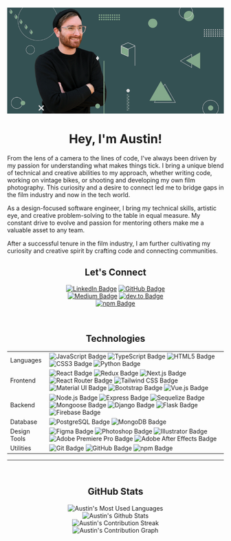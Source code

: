 <p align="center">
<img src="images/github-banner.png" alt="austin">
</p>

<h1 align="center">Hey, I'm Austin!</h1>
From the lens of a camera to the lines of code, I've always been driven by my
passion for understanding what makes things tick. I bring a unique blend of
technical and creative abilities to my approach, whether writing code, working
on vintage bikes, or shooting and developing my own film photography. This
curiosity and a desire to connect led me to bridge gaps in the film industry and
now in the tech world.

As a design-focused software engineer, I bring my technical skills, artistic
eye, and creative problem-solving to the table in equal measure. My constant
drive to evolve and passion for mentoring others make me a valuable asset to any
team.

After a successful tenure in the film industry, I am further cultivating my
curiosity and creative spirit by crafting code and connecting communities.

<h2 align="center">Let's Connect</h2>
<p align="center">
  <a
    href="https://www.linkedin.com/in/austinrt/"
    target="_blank"
    ><img
      src="https://img.shields.io/badge/LinkedIn-0A66C2?logo=linkedin&logoColor=fff&style=for-the-badge"
      alt="LinkedIn Badge"
  /></a>
  <a
    href="https://www.github.com/austin-rt/"
    target="_blank"
    ><img
      src="https://img.shields.io/badge/GitHub-181717?logo=github&logoColor=fff&style=for-the-badge"
      alt="GitHub Badge"
  /></a>
  <br />
  <a
    href="https://austinrt.medium.com/"
    target="_blank"
    ><img
      src="https://img.shields.io/badge/Medium-000?logo=medium&logoColor=fff&style=for-the-badge"
      alt="Medium Badge"
  /></a>
  <a
    href="https://dev.to/austinrt"
    target="_blank"
    ><img
    src="https://img.shields.io/badge/dev.to-0A0A0A?logo=devdotto&logoColor=fff&style=for-the-badge"
    alt="dev.to Badge"></a>
  <br />
  <a
    href="https://www.npmjs.com/~austinrt"
    target="_blank"
    ><img
      src="https://img.shields.io/badge/npm-CB3837?logo=npm&logoColor=fff&style=for-the-badge"
      alt="npm Badge"
    />
  </a>
</p>
<br />
<h2 align="center">Technologies</h1>
<table>
  <tbody>
    <tr>
      <td>Languages</td>
      <td>
        <img
          src="https://img.shields.io/badge/JavaScript-F7DF1E?logo=javascript&logoColor=000&style=for-the-badge"
          alt="JavaScript Badge"
        />
        <img
          src="https://img.shields.io/badge/TypeScript-3178C6?logo=typescript&logoColor=fff&style=for-the-badge"
          alt="TypeScript Badge"
        />
        <img
          src="https://img.shields.io/badge/HTML5-E34F26?logo=html5&logoColor=fff&style=for-the-badge"
          alt="HTML5 Badge"
        />
        <img
          src="https://img.shields.io/badge/CSS3-1572B6?logo=css3&logoColor=fff&style=for-the-badge"
          alt="CSS3 Badge"
        />
        <img
          src="https://img.shields.io/badge/Python-3776AB?logo=python&logoColor=fff&style=for-the-badge"
          alt="Python Badge"
        />
      </td>
    </tr>
    <tr>
      <td>Frontend</td>
      <td>
        <img
          src="https://img.shields.io/badge/React-61DAFB?logo=react&logoColor=000&style=for-the-badge"
          alt="React Badge"
        />
        <img
          src="https://img.shields.io/badge/Redux-764ABC?logo=redux&logoColor=fff&style=for-the-badge"
          alt="Redux Badge"
        />
        <img
          src="https://img.shields.io/badge/Next.js-000?logo=nextdotjs&logoColor=fff&style=for-the-badge"
          alt="Next.js Badge"
        />
        <img
          alt="React Router Badge"
          src="https://img.shields.io/badge/React%20Router-CA4245?logo=reactrouter&logoColor=fff&style=for-the-badge"
        />
        <img
          src="https://img.shields.io/badge/Tailwind%20CSS-06B6D4?logo=tailwindcss&logoColor=fff&style=for-the-badge"
          alt="Tailwind CSS Badge"
        />
        <img
          src="https://img.shields.io/badge/Material%20UI-007FFF.svg?logo=data%3Aimage%2Fpng%3Bbase64%2CiVBORw0KGgoAAAANSUhEUgAAACAAAAAZCAMAAABn0dyjAAABpFBMVEX%2F%2F%2F%2F%2F%2F%2F%2F%2F%2F%2F%2F%2F%2F%2F%2F%2F%2F%2F%2F%2F%2F%2F%2F%2F%2F%2F%2F%2F%2F%2F%2F%2F%2F%2F%2F%2F%2F%2F%2F%2F%2F%2F%2F%2F%2F%2F%2F%2F%2F%2F%2F%2F%2F%2F%2F%2F%2F%2F%2F%2F%2F%2F%2F%2F%2F%2F%2F%2F%2F%2F%2F%2F%2F%2F%2F%2F%2F%2F%2F%2F%2F%2F%2F%2F%2F%2F%2F%2F%2F%2F%2F%2F%2F%2F%2F%2F%2F%2F%2F%2F%2F%2F%2F%2F%2F%2F%2F%2F%2F%2F%2F%2F%2F%2F%2F%2F%2F%2F%2F%2F%2F%2F%2F%2F%2F%2F%2F%2F%2F%2F%2F%2F%2F%2F%2F%2F%2F%2F%2F%2F%2F%2F%2F%2F%2F%2F%2F%2F%2F%2F%2F%2F%2F%2F%2F%2F%2F%2F%2F%2F%2F%2F%2F%2F%2F%2F%2F%2F%2F%2F%2F%2F%2F%2F%2F%2F%2F%2F%2F%2F%2F%2F%2F%2F%2F%2F%2F%2F%2F%2F%2F%2F%2F%2F%2F%2F%2F%2F%2F%2F%2F%2F%2F%2F%2F%2F%2F%2F%2F%2F%2F%2F%2F%2F%2F%2F%2F%2F%2F%2F%2F%2F%2F%2F%2F%2F%2F%2F%2F%2F%2F%2F%2F%2F%2F%2F%2F%2F%2F%2F%2F%2F%2F%2F%2F%2F%2F%2F%2F%2F%2F%2F%2F%2F%2F%2F%2F%2F%2F%2F%2F%2F%2F%2F%2F%2F%2F%2F%2F%2F%2F%2F%2F%2F%2F%2F%2F%2F%2F%2F%2F%2F%2F%2F%2F%2F%2F%2F%2F%2F%2F%2F%2F%2F%2F%2F%2F%2F%2F%2F%2F%2F%2F%2F%2F%2F%2F%2F%2F%2F%2F%2F%2F%2F%2F%2F%2F%2F%2F%2F%2F%2F%2F%2F%2F%2F%2F%2F%2F%2F%2F%2F%2F%2F%2F%2F%2F%2F%2F%2F%2F%2F%2F%2F%2F%2F%2F%2F%2F%2F%2F%2F%2F%2F%2F%2F%2F%2F%2F%2F%2F%2F%2F%2F%2F%2F%2F%2F%2F%2F%2F%2F%2F%2F%2F%2F%2F%2F%2F%2F%2F%2F%2F%2F%2F%2F%2F%2F%2F%2F%2F%2F%2F%2F%2F%2F%2F%2F%2F%2F%2F%2F%2F%2F%2F%2F%2F%2F%2F%2F%2F%2F%2F%2F%2F%2F%2F%2F%2F%2F%2F%2F%2F%2F%2F%2F%2F%2F%2F%2F%2F%2F%2F%2F%2F%2F%2F%2F%2F%2F%2F%2F%2F%2F%2F%2F%2F%2F%2F%2F%2F%2F%2F%2F%2F%2F%2F%2F%2F%2F%2F%2F%2F%2F%2F%2F%2F%2F%2F%2F%2F%2F%2F%2F%2F%2F%2F%2F%2F%2F%2F%2F%2F%2F%2F%2F%2F%2F%2F%2F%2F%2F%2F%2F%2F%2F%2F%2F%2F%2F%2F%2F%2F%2F%2F%2F%2F%2F%2F%2F%2F%2F%2F%2F%2F%2F%2F%2F%2F%2F%2F%2F%2F%2F%2F%2F%2F%2F%2F%2F%2F%2F%2F%2F%2F%2F%2F%2F%2F%2F%2F%2F%2F%2F%2F%2F%2F%2F%2F%2F%2F%2F%2F%2F%2F%2F%2F%2F8IgZTZAAAAi3RSTlMAAgMEBQYHCAkKCwwNDg8QERIVFxgZGh0fICEiJSYnKCkqLS4vMTI1Njc4Pj9AQ0RGSUpRUlRXWFpeX2hpamxvc3V6foWGiIuMjY%2BYmpyen6CjpKesrbCxs7W4ubq7vMLDxMXGx8rP0dPX2Nrb3N3e3%2BDh4uTl5ufo6ers7e7w8fLz9PX29%2Fj6%2B%2Fz9bRIcnQAAAXBJREFUeNpk0AOXM0EQheEb2%2Fps27aNtW3biHX%2F9E5PxXmO%2B7ytwtgrE5o9HLsC5VEPdjl4Bw0utpEXAFxoYxxrZOHPKdQIfY6TWS2wTZNbKiD3PvoAYX65TErgWCQPJSCnnxqg3B0iK8Ec2SOB0n0DOP23wGrg3F59aVVB7kDWvn%2Fcp5LKSOB6GwZUEL%2F1NcmKwv%2Fr8xJoJMgcx7UuUozch3mlMTgD4MkUNetvbICnGhz7Ugng%2FbCb%2FhGFxrgkAbzvtlLVADh7FboncQksveQWdqqBuNJBTfES4FhVwXh9EP6WoLJ2Qga1heCnOM8CwvJ6Vb76%2ByQA%2B6wKgEst5yDuDVPXd1vyBQkAE3QO2T7z3AjlfGteggrXEsmVD34ogU8H1CTqgkWSP%2FXtphfzVIr%2FUMO9Ts3kY%2BBmP3WjD1DLOkBd%2B6%2B8fPWNFfV87zdZkfgWQbOjiXu3Q%2BXDVRmwA51okHSaKQNOwGSRXebADecCAB9huN3nGl%2FiAAAAAElFTkSuQmCC&style=for-the-badge"
          alt="Material UI Badge"
        />
        <img
          src="https://img.shields.io/badge/Bootstrap-7952B3?logo=bootstrap&logoColor=fff&style=for-the-badge"
          alt="Bootstrap Badge"
        />
        <img
          src="https://img.shields.io/badge/Vue.js-4FC08D?logo=vuedotjs&logoColor=fff&style=for-the-badge"
          alt="Vue.js Badge"
        />
      </td>
    </tr>
    <tr>
      <td>Backend</td>
      <td>
        <img
          src="https://img.shields.io/badge/Node.js-393?logo=nodedotjs&logoColor=fff&style=for-the-badge"
          alt="Node.js Badge"
        />
        <img
          src="https://img.shields.io/badge/Express.js-000000?logo=express&logoColor=2361DAFB&style=for-the-badge"
          alt="Express Badge"
        />
        <img
          src="https://img.shields.io/badge/Sequelize-52B0E7?logo=sequelize&logoColor=fff&style=for-the-badge"
          alt="Sequelize Badge"
        />
        <img
          alt="Mongoose Badge"
          src="https://img.shields.io/badge/Mongoose.js%20-890000?logo=%20&style=for-the-badge"
        />
        <img
          src="https://img.shields.io/badge/Django-092E20?logo=django&logoColor=fff&style=for-the-badge"
          alt="Django Badge"
        />
        <img
          src="https://img.shields.io/badge/Flask-000?logo=flask&logoColor=fff&style=for-the-badge"
          alt="Flask Badge"
        />
        <img
          src="https://img.shields.io/badge/Firebase-FFCA28?logo=firebase&logoColor=000&style=for-the-badge"
          alt="Firebase Badge"
        />
      </td>
    </tr>
    <tr>
      <td>Database</td>
      <td>
        <img
          src="https://img.shields.io/badge/PostgreSQL-4169E1?logo=postgresql&logoColor=fff&style=for-the-badge"
          alt="PostgreSQL Badge"
        />
        <img
          src="https://img.shields.io/badge/MongoDB-47A248?logo=mongodb&logoColor=fff&style=for-the-badge"
          alt="MongoDB Badge"
        />
      </td>
    </tr>
    <tr>
      <td>Design Tools</td>
      <td>
        <img
          src="https://img.shields.io/badge/Figma-F24E1E?logo=figma&logoColor=fff&style=for-the-badge"
          alt="Figma Badge"
        />
        <img
          src="https://img.shields.io/badge/Photoshop-31A8FF?logo=adobephotoshop&logoColor=fff&style=for-the-badge"
          alt="Photoshop Badge"
        />
        <img
          src="https://img.shields.io/badge/Illustrator-FF9A00?logo=adobeillustrator&logoColor=fff&style=for-the-badge"
          alt="Illustrator Badge"
        />
        <img src="https://img.shields.io/badge/Adobe%20Premiere%20Pro-99F?logo=adobepremierepro&logoColor=fff&style=for-the-badge" alt="Adobe Premiere Pro Badge">
        <img src="https://img.shields.io/badge/Adobe%20After%20Effects-99F?logo=adobeaftereffects&logoColor=fff&style=for-the-badge" alt="Adobe After Effects Badge">
      </td>
    </tr>
    <tr>
      <td>Utilities</td>
      <td>
        <img
          src="https://img.shields.io/badge/Git-F05032?logo=git&logoColor=fff&style=for-the-badge"
          alt="Git Badge"
        />
        <img
          src="https://img.shields.io/badge/GitHub-181717?logo=github&logoColor=fff&style=for-the-badge"
          alt="GitHub Badge"
        />
        <img
          src="https://img.shields.io/badge/npm-CB3837?logo=npm&logoColor=fff&style=for-the-badge"
          alt="npm Badge"
        />
      </td>
    </tr>
  </tbody>
</table>
<hr />
<br />
<h2 align="center">GitHub Stats</h2>
<p align="center">
      <picture>
        <source
          srcset="
            https://github-readme-stats.vercel.app/api/top-langs/?username=austin-rt&hide_progress=true&theme=light
          "
          media="(prefers-color-scheme: light)"
        />
        <source
          srcset="
            https://github-readme-stats.vercel.app/api/top-langs/?username=austin-rt&hide_progress=true&theme=dark
          "
          media="(prefers-color-scheme: dark), (prefers-color-scheme: no-preference)"
        />
        <img
          src="https://github-readme-stats.vercel.app/api/top-langs/?username=austin-rt&hide_progress=true&theme=dark" alt="Austin's Most Used Languages"
        />
      </picture>
      <br />
      <picture>
        <source
          srcset="
            https://github-readme-stats.vercel.app/api?username=austin-rt&count_private=true&show_icons=true&theme=light
          "
          media="(prefers-color-scheme: light)"
        />
        <source
          srcset="
            https://github-readme-stats.vercel.app/api?username=austin-rt&count_private=true&show_icons=true&theme=dark&icon_color=5ED6F8&ring_color=5ED6F8
          "
          media="(prefers-color-scheme: dark), (prefers-color-scheme: no-preference)"
        />
        <img
          src="https://github-readme-stats.vercel.app/api?username=austin-rt&count_private=true&show_icons=true&theme=dark&icon_color=5ED6F8&ring_color=5ED6F8" alt="Austin's Github Stats"
        />
      </picture>
      <br />
      <picture>
        <source
          srcset="
            https://github-readme-streak-stats.herokuapp.com/?user=austin-rt&theme=light
          "
          media="(prefers-color-scheme: light)"
        />
        <source
          srcset="
            https://github-readme-streak-stats.herokuapp.com/?user=austin-rt&theme=dark
          "
          media="(prefers-color-scheme: dark), (prefers-color-scheme: no-preference)"
        />
        <img
          src="https://github-readme-streak-stats.herokuapp.com/?user=austin-rt&theme=dark" alt="Austin's Contribution Streak"
        />
      </picture>
      <br />
    <picture>
    <source
          srcset="
            https://github-readme-activity-graph.cyclic.app/graph?username=austin-rt&area=true&height=600&bg_color=ffffff&color=000000&theme=react
          "
          media="(prefers-color-scheme: light)"
        />
        <source
          srcset="
            https://github-readme-activity-graph.cyclic.app/graph?username=austin-rt&area=true&height=600&theme=react-dark
          "
          media="(prefers-color-scheme: dark), (prefers-color-scheme: no-preference)"
        />
        <img
          src="https://github-readme-activity-graph.cyclic.app/graph?username=austin-rt&theme=react-dark" alt="Austin's Contribution Graph"
        />
    </picture>
</p>
